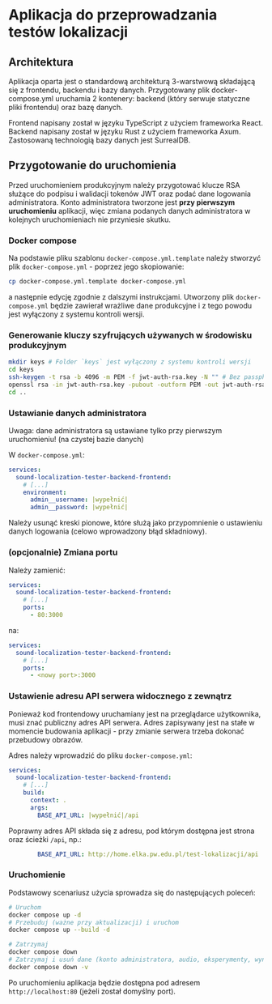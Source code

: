 # Aplikacja do przeprowadzania testów lokalizacji

## Architektura

Aplikacja oparta jest o standardową architekturą 3-warstwową składającą się z frontendu, backendu i bazy danych.
Przygotowany plik docker-compose.yml uruchamia 2 kontenery: backend (który serwuje statyczne pliki frontendu) oraz bazę danych.

Frontend napisany został w języku TypeScript z użyciem frameworka React.
Backend napisany został w języku Rust z użyciem frameworka Axum.
Zastosowaną technologią bazy danych jest SurrealDB.

## Przygotowanie do uruchomienia

Przed uruchomieniem produkcyjnym należy przygotować klucze RSA służące do podpisu i walidacji tokenów JWT oraz podać dane logowania administratora.
Konto administratora tworzone jest **przy pierwszym uruchomieniu** aplikacji, więc zmiana podanych danych administratora w kolejnych uruchomieniach nie przyniesie skutku.

### Docker compose

Na podstawie pliku szablonu `docker-compose.yml.template` należy stworzyć plik `docker-compose.yml` - poprzez jego skopiowanie:

```sh
cp docker-compose.yml.template docker-compose.yml
```

a następnie edycję zgodnie z dalszymi instrukcjami.
Utworzony plik `docker-compose.yml` będzie zawierał wrażliwe dane produkcyjne i z tego powodu jest wyłączony z systemu kontroli wersji.

### Generowanie kluczy szyfrujących używanych w środowisku produkcyjnym

```sh
mkdir keys # Folder `keys` jest wyłączony z systemu kontroli wersji
cd keys
ssh-keygen -t rsa -b 4096 -m PEM -f jwt-auth-rsa.key -N "" # Bez passphrase
openssl rsa -in jwt-auth-rsa.key -pubout -outform PEM -out jwt-auth-rsa.key.pub
cd ..
```

### Ustawianie danych administratora

Uwaga: dane administratora są ustawiane tylko przy pierwszym uruchomieniu! (na czystej bazie danych)

W `docker-compose.yml`:

```yaml
services:
  sound-localization-tester-backend-frontend:
    # [...]
    environment:
      admin__username: |wypełnić|
      admin__password: |wypełnić|
```

Należy usunąć kreski pionowe, które służą jako przypomnienie o ustawieniu danych logowania (celowo wprowadzony błąd składniowy).

### (opcjonalnie) Zmiana portu

Należy zamienić:

```yaml
services:
  sound-localization-tester-backend-frontend:
    # [...]
    ports:
      - 80:3000
```

na:

```yaml
services:
  sound-localization-tester-backend-frontend:
    # [...]
    ports:
      - <nowy port>:3000
```

### Ustawienie adresu API serwera widocznego z zewnątrz

Ponieważ kod frontendowy uruchamiany jest na przeglądarce użytkownika, musi znać publiczny adres API serwera.
Adres zapisywany jest na stałe w momencie budowania aplikacji - przy zmianie serwera trzeba dokonać przebudowy obrazów.

Adres należy wprowadzić do pliku `docker-compose.yml`:

```yaml
services:
  sound-localization-tester-backend-frontend:
    # [...]
    build:
      context: .
      args:
        BASE_API_URL: |wypełnić|/api
```

Poprawny adres API składa się z adresu, pod którym dostępna jest strona oraz ścieżki `/api`, np.:

```yaml
        BASE_API_URL: http://home.elka.pw.edu.pl/test-lokalizacji/api
```

### Uruchomienie

Podstawowy scenariusz użycia sprowadza się do następujących poleceń:

```sh
# Uruchom
docker compose up -d
# Przebuduj (ważne przy aktualizacji) i uruchom
docker compose up --build -d

# Zatrzymaj
docker compose down
# Zatrzymaj i usuń dane (konto administratora, audio, eksperymenty, wyniki)
docker compose down -v
```

Po uruchomieniu aplikacja będzie dostępna pod adresem `http://localhost:80` (jeżeli został domyślny port).
